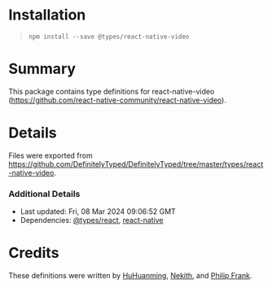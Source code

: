 # Installation
> `npm install --save @types/react-native-video`

# Summary
This package contains type definitions for react-native-video (https://github.com/react-native-community/react-native-video).

# Details
Files were exported from https://github.com/DefinitelyTyped/DefinitelyTyped/tree/master/types/react-native-video.

### Additional Details
 * Last updated: Fri, 08 Mar 2024 09:06:52 GMT
 * Dependencies: [@types/react](https://npmjs.com/package/@types/react), [react-native](https://npmjs.com/package/react-native)

# Credits
These definitions were written by [HuHuanming](https://github.com/huhuanming), [Nekith](https://github.com/Nekith), and [Philip Frank](https://github.com/bananer).
